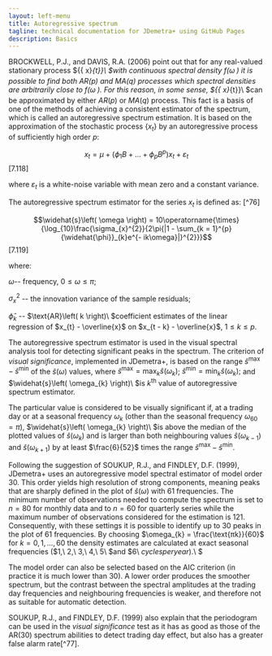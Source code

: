```yaml
---
layout: left-menu
title: Autoregressive spectrum
tagline: technical documentation for JDemetra+ using GitHub Pages
description: Basics
---
```


BROCKWELL, P.J., and DAVIS, R.A. (2006) point out that for any
real-valued stationary process ${\{ x}_{t}\}\ $with continuous spectral
density $f\left( \omega_{\ } \right)$ it is possible to find both
$AR(p)$ and $MA(q)$ processes which spectral densities are arbitrarily
close to $f\left( \omega_{\ } \right)$. For this reason, in some sense,
${\{ x}_{t}\}\ $can be approximated by either $AR(p)$ or $MA(q)$
process. This fact is a basis of one of the methods of achieving a
consistent estimator of the spectrum, which is called an autoregressive
spectrum estimation. It is based on the approximation of the stochastic
process$\ \left\{ x_{t} \right\}$ by an autoregressive process of
sufficiently high order $p$:

  $$x_{t} = \mu + \left( \phi_{1}B + \ldots + \phi_{p}B^{p} \right)x_{t} + \varepsilon_{t}$$   \[7.118\]

where $\varepsilon_{t}$ is a white-noise variable with mean zero and a
constant variance.

The autoregressive spectrum estimator for the series $x_{t}$ is defined
as: [^76]

 $$\widehat{s}\left( \omega \right) = 10\operatorname{\times}{\log_{10}\frac{\sigma_{x}^{2}}{2\pi{|1 - \sum_{k = 1}^{p}{\widehat{\phi}}_{k}e^{- ik\omega}|}^{2}}}$$   \[7.119\]

where:

$\omega$-- frequency, $0 \leq \omega \leq \pi$;

$\sigma_{x}^{2}$ -- the innovation variance of the sample residuals;

${\widehat{\phi}}_{k}$ -- $\text{AR}\left( k \right)\ $coefficient
estimates of the linear regression of $x_{t} - \overline{x}$ on
$x_{t - k} - \overline{x}$, $1 \leq k \leq p$.

The autoregressive spectrum estimator is used in the visual spectral
analysis tool for detecting significant peaks in the spectrum. The
criterion of *visual significance*, implemented in JDemetra+, is based
on the range ${\widehat{s}}^{\max} - {\widehat{s}}^{\min}$ of the
$\widehat{s}\left( \omega \right)$ values, where
${\widehat{s}}^{\max} = \max_{k}\widehat{s}\left( \omega_{k} \right)$;
${\widehat{s}}^{\min} = \min_{k}\widehat{s}\left( \omega_{k} \right);$
and $\widehat{s}\left( \omega_{k} \right)\ $is $k^{\text{th}}$ value of
autoregressive spectrum estimator.

The particular value is considered to be visually significant if, at a
trading day or at a seasonal frequency $\omega_{k}$ (other than the
seasonal frequency $\omega_{60} = \pi$),
$\widehat{s}\left( \omega_{k} \right)\ $is above the median of the
plotted values of $\widehat{s}\left( \omega_{k} \right)$ and is larger
than both neighbouring values $\widehat{s}\left( \omega_{k - 1} \right)$
and $\widehat{s}\left( \omega_{k + 1} \right)$ by at least
$\frac{6}{52}$ times the range
${\widehat{s}}^{\max} - {\widehat{s}}^{\min}$.

Following the suggestion of SOUKUP, R.J., and FINDLEY, D.F. (1999),
JDemetra+ uses an autoregressive model spectral estimator of model order
30. This order yields high resolution of strong components, meaning
peaks that are sharply defined in the plot of
$\widehat{s}\left( \omega \right)$ with 61 frequencies. The minimum
number of observations needed to compute the spectrum is set to $n = 80$
for monthly data and to $n = 60$ for quarterly series while the maximum
number of observations considered for the estimation is$\ 121$.
Consequently, with these settings it is possible to identify up to $30$
peaks in the plot of $61$ frequencies. By choosing
$\omega_{k} = \frac{\text{πk}}{60}$ for $k = 0,1,\ldots,60$ the density
estimates are calculated at exact seasonal frequencies
($1,\ 2,\ 3,\ 4,\ 5\ $and $6\ $cycles per year).$\ $

The model order can also be selected based on the AIC criterion (in
practice it is much lower than 30). A lower order produces the smoother
spectrum, but the contrast between the spectral amplitudes at the
trading day frequencies and neighbouring frequencies is weaker, and
therefore not as suitable for automatic detection.

SOUKUP, R.J., and FINDLEY, D.F. (1999) also explain that the periodogram
can be used in the *visual significance* test as it has as good as those
of the AR(30) spectrum abilities to detect trading day effect, but also
has a greater false alarm rate[^77].